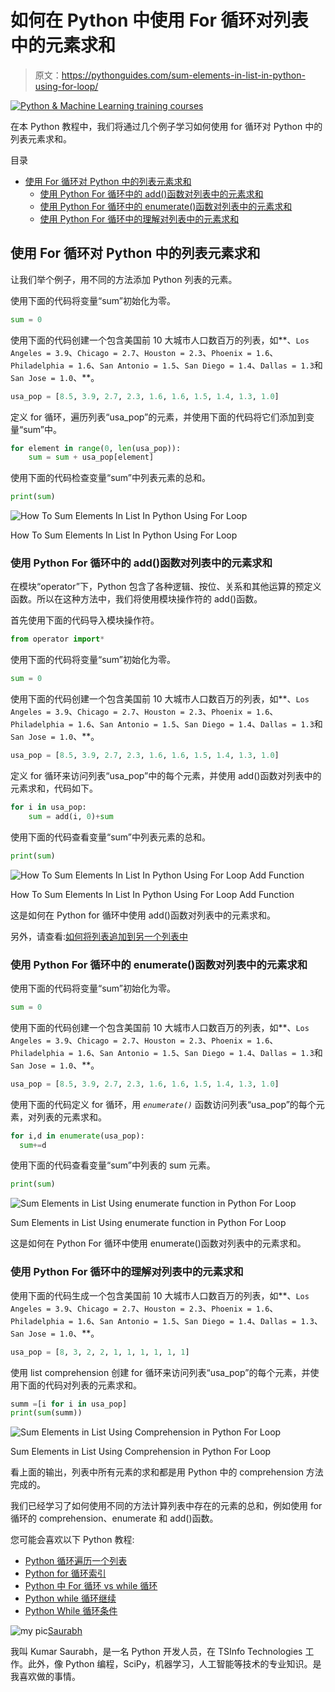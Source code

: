 # 如何在 Python 中使用 For 循环对列表中的元素求和

> 原文：<https://pythonguides.com/sum-elements-in-list-in-python-using-for-loop/>

[![Python & Machine Learning training courses](img/49ec9c6da89a04c9f45bab643f8c765c.png)](https://sharepointsky.teachable.com/p/python-and-machine-learning-training-course)

在本 Python 教程中，我们将通过几个例子学习如何使用 for 循环对 Python 中的列表元素求和。

目录

[](#)

*   [使用 For 循环对 Python 中的列表元素求和](#Sum_Elements_in_List_in_Python_using_For_Loop "Sum Elements in List in Python using For Loop")
    *   [使用 Python For 循环中的 add()函数对列表中的元素求和](#Sum_Elements_in_List_Using_add_function_in_Python_For_Loop "Sum Elements in List Using add() function in Python For Loop")
    *   [使用 Python For 循环中的 enumerate()函数对列表中的元素求和](#Sum_Elements_in_List_Using_enumerate_function_in_Python_For_Loop "Sum Elements in List Using enumerate() function in Python For Loop")
    *   [使用 Python For 循环中的理解对列表中的元素求和](#Sum_Elements_in_List_Using_Comprehension_in_Python_For_Loop "Sum Elements in List Using Comprehension in Python For Loop")

## 使用 For 循环对 Python 中的列表元素求和

让我们举个例子，用不同的方法添加 Python 列表的元素。

使用下面的代码将变量“sum”初始化为零。

```py
sum = 0
```

使用下面的代码创建一个包含美国前 10 大城市人口数百万的列表，如**、`Los Angeles = 3.9`、`Chicago = 2.7`、`Houston = 2.3`、`Phoenix = 1.6`、`Philadelphia = 1.6`、`San Antonio = 1.5`、`San Diego = 1.4`、`Dallas = 1.3`和`San Jose = 1.0`、**。

```py
usa_pop = [8.5, 3.9, 2.7, 2.3, 1.6, 1.6, 1.5, 1.4, 1.3, 1.0]
```

定义 for 循环，遍历列表“usa_pop”的元素，并使用下面的代码将它们添加到变量“sum”中。

```py
for element in range(0, len(usa_pop)):
    sum = sum + usa_pop[element]
```

使用下面的代码检查变量“sum”中列表元素的总和。

```py
print(sum)
```

![How To Sum Elements In List In Python Using For Loop](img/72ebb6c20b1afa7d06a77c72876999b9.png "How To Sum Elements In List In Python Using For Loop")

How To Sum Elements In List In Python Using For Loop

### 使用 Python For 循环中的 add()函数对列表中的元素求和

在模块“operator”下，Python 包含了各种逻辑、按位、关系和其他运算的预定义函数。所以在这种方法中，我们将使用模块操作符的 add()函数。

首先使用下面的代码导入模块操作符。

```py
from operator import*
```

使用下面的代码将变量“sum”初始化为零。

```py
sum = 0
```

使用下面的代码创建一个包含美国前 10 大城市人口数百万的列表，如**、`Los Angeles = 3.9`、`Chicago = 2.7`、`Houston = 2.3`、`Phoenix = 1.6`、`Philadelphia = 1.6`、`San Antonio = 1.5`、`San Diego = 1.4`、`Dallas = 1.3`和`San Jose = 1.0`、**。

```py
usa_pop = [8.5, 3.9, 2.7, 2.3, 1.6, 1.6, 1.5, 1.4, 1.3, 1.0]
```

定义 for 循环来访问列表“usa_pop”中的每个元素，并使用 add()函数对列表中的元素求和，代码如下。

```py
for i in usa_pop:
    sum = add(i, 0)+sum
```

使用下面的代码查看变量“sum”中列表元素的总和。

```py
print(sum)
```

![How To Sum Elements In List In Python Using For Loop Add Function](img/0b1238888f577506be0a8be956fabdb0.png "How To Sum Elements In List In Python Using For Loop Add Function")

How To Sum Elements In List In Python Using For Loop Add Function

这是如何在 Python for 循环中使用 add()函数对列表中的元素求和。

另外，请查看:[如何将列表追加到另一个列表中](https://pythonguides.com/python-append-list-to-another-list/)

### 使用 Python For 循环中的 enumerate()函数对列表中的元素求和

使用下面的代码将变量“sum”初始化为零。

```py
sum = 0
```

使用下面的代码创建一个包含美国前 10 大城市人口数百万的列表，如**、`Los Angeles = 3.9`、`Chicago = 2.7`、`Houston = 2.3`、`Phoenix = 1.6`、`Philadelphia = 1.6`、`San Antonio = 1.5`、`San Diego = 1.4`、`Dallas = 1.3`和`San Jose = 1.0`、**。

```py
usa_pop = [8.5, 3.9, 2.7, 2.3, 1.6, 1.6, 1.5, 1.4, 1.3, 1.0]
```

使用下面的代码定义 for 循环，用 *`enumerate()`* 函数访问列表“usa_pop”的每个元素，对列表的元素求和。

```py
for i,d in enumerate(usa_pop):
  sum+=d
```

使用下面的代码查看变量“sum”中列表的 sum 元素。

```py
print(sum)
```

![Sum Elements in List Using enumerate function in Python For Loop](img/aa8e68a5df4cd98825011f3d32126697.png "Sum Elements in List Using enumerate function in Python For Loop")

Sum Elements in List Using enumerate function in Python For Loop

这是如何在 Python For 循环中使用 enumerate()函数对列表中的元素求和。

### 使用 Python For 循环中的理解对列表中的元素求和

使用下面的代码生成一个包含美国前 10 大城市人口数百万的列表，如**、`Los Angeles = 3.9`、`Chicago = 2.7`、`Houston = 2.3`、`Phoenix = 1.6`、`Philadelphia = 1.6`、`San Antonio = 1.5`、`San Diego = 1.4`、`Dallas = 1.3`、`San Jose = 1.0`、**。

```py
usa_pop = [8, 3, 2, 2, 1, 1, 1, 1, 1, 1]
```

使用 list comprehension 创建 for 循环来访问列表“usa_pop”的每个元素，并使用下面的代码对列表的元素求和。

```py
summ =[i for i in usa_pop]
print(sum(summ))
```

![Sum Elements in List Using Comprehension in Python For Loop](img/4e8eee58fcc54140815b6403f397722a.png "Sum Elements in List Using Comprehension in Python For Loop")

Sum Elements in List Using Comprehension in Python For Loop

看上面的输出，列表中所有元素的求和都是用 Python 中的 comprehension 方法完成的。

我们已经学习了如何使用不同的方法计算列表中存在的元素的总和，例如使用 for 循环的 comprehension、enumerate 和 add()函数。

您可能会喜欢以下 Python 教程:

*   [Python 循环遍历一个列表](https://pythonguides.com/python-loop-through-a-list/)
*   [Python for 循环索引](https://pythonguides.com/python-for-loop-index/)
*   [Python 中 For 循环 vs while 循环](https://pythonguides.com/for-loop-vs-while-loop-in-python/)
*   [Python while 循环继续](https://pythonguides.com/python-while-loop-continue/)
*   [Python While 循环条件](https://pythonguides.com/python-while-loop-condition/)

![my pic](img/fc8bddad8c470ec33818e154c88c3897.png "my pic")[Saurabh](https://pythonguides.com/author/saurabh/)

我叫 Kumar Saurabh，是一名 Python 开发人员，在 TSInfo Technologies 工作。此外，像 Python 编程，SciPy，机器学习，人工智能等技术的专业知识。是我喜欢做的事情。